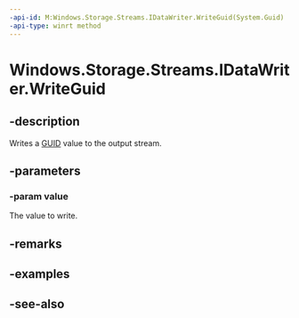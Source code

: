 ```yaml
---
-api-id: M:Windows.Storage.Streams.IDataWriter.WriteGuid(System.Guid)
-api-type: winrt method
---
```


<!-- Method syntax
public void WriteGuid(System.Guid value)
-->

# Windows.Storage.Streams.IDataWriter.WriteGuid

## -description
Writes a [GUID](/windows/win32/api/guiddef/ns-guiddef-guid) value to the output stream.

## -parameters
### -param value
The value to write.

## -remarks

## -examples

## -see-also
